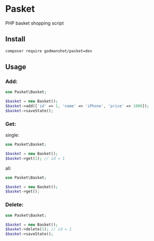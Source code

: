 # Pasket
PHP basket shopping script

## Install
```bash
composer require godmanshot/pasket=dev
```

## Usage

### Add:
```php
use Pasket\Basket;

$basket = new Basket();
$basket->add(['id' => 1, 'name' => 'iPhone', 'price' => 1000]);
$basket->saveState();
```

### Get:
single:
```php
use Pasket\Basket;

$basket = new Basket();
$basket->get(1); // id = 1
```
all:
```php
use Pasket\Basket;

$basket = new Basket();
$basket->get();
```

### Delete:
```php
use Pasket\Basket;

$basket = new Basket();
$basket->delete(1); // id = 1
$basket->saveState();
```

